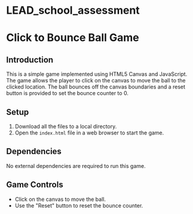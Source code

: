 # LEAD_school_assessment
# Click to Bounce Ball Game

## Introduction
This is a simple game implemented using HTML5 Canvas and JavaScript. The game allows the player to click on the canvas to move the ball to the clicked location. The ball bounces off the canvas boundaries and a reset button is provided to set the bounce counter to 0.

## Setup
1. Download all the files to a local directory.
2. Open the `index.html` file in a web browser to start the game.

## Dependencies
No external dependencies are required to run this game.

## Game Controls
- Click on the canvas to move the ball.
- Use the "Reset" button to reset the bounce counter.

